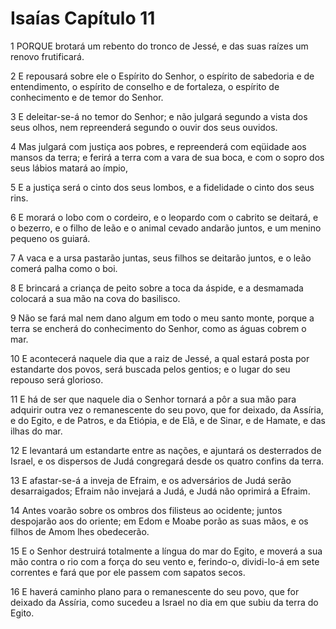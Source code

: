 # Isaías Capítulo 11

1	PORQUE brotará um rebento do tronco de Jessé, e das suas raízes um renovo frutificará.

2	E repousará sobre ele o Espírito do Senhor, o espírito de sabedoria e de entendimento, o espírito de conselho e de fortaleza, o espírito de conhecimento e de temor do Senhor.

3	E deleitar-se-á no temor do Senhor; e não julgará segundo a vista dos seus olhos, nem repreenderá segundo o ouvir dos seus ouvidos.

4	Mas julgará com justiça aos pobres, e repreenderá com eqüidade aos mansos da terra; e ferirá a terra com a vara de sua boca, e com o sopro dos seus lábios matará ao ímpio,

5	E a justiça será o cinto dos seus lombos, e a fidelidade o cinto dos seus rins.

6	E morará o lobo com o cordeiro, e o leopardo com o cabrito se deitará, e o bezerro, e o filho de leão e o animal cevado andarão juntos, e um menino pequeno os guiará.

7	A vaca e a ursa pastarão juntas, seus filhos se deitarão juntos, e o leão comerá palha como o boi.

8	E brincará a criança de peito sobre a toca da áspide, e a desmamada colocará a sua mão na cova do basilisco.

9	Não se fará mal nem dano algum em todo o meu santo monte, porque a terra se encherá do conhecimento do Senhor, como as águas cobrem o mar.

10	E acontecerá naquele dia que a raiz de Jessé, a qual estará posta por estandarte dos povos, será buscada pelos gentios; e o lugar do seu repouso será glorioso.

11	E há de ser que naquele dia o Senhor tornará a pôr a sua mão para adquirir outra vez o remanescente do seu povo, que for deixado, da Assíria, e do Egito, e de Patros, e da Etiópia, e de Elã, e de Sinar, e de Hamate, e das ilhas do mar.

12	E levantará um estandarte entre as nações, e ajuntará os desterrados de Israel, e os dispersos de Judá congregará desde os quatro confins da terra.

13	E afastar-se-á a inveja de Efraim, e os adversários de Judá serão desarraigados; Efraim não invejará a Judá, e Judá não oprimirá a Efraim.

14	Antes voarão sobre os ombros dos filisteus ao ocidente; juntos despojarão aos do oriente; em Edom e Moabe porão as suas mãos, e os filhos de Amom lhes obedecerão.

15	E o Senhor destruirá totalmente a língua do mar do Egito, e moverá a sua mão contra o rio com a força do seu vento e, ferindo-o, dividi-lo-á em sete correntes e fará que por ele passem com sapatos secos.

16	E haverá caminho plano para o remanescente do seu povo, que for deixado da Assíria, como sucedeu a Israel no dia em que subiu da terra do Egito.

